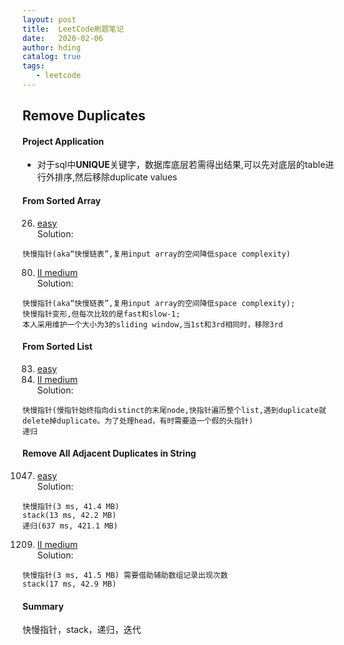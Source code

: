 ```yaml
---
layout: post
title:  LeetCode刷题笔记
date:   2020-02-06
author: hding
catalog: true
tags:
   - leetcode
---
```

## Remove Duplicates 

#### Project Application
- 对于sql中**UNIQUE**关键字，数据库底层若需得出结果,可以先对底层的table进行外排序,然后移除duplicate values



#### From Sorted Array
26. [easy](https://leetcode.wang/leetCode-26-Remove-Duplicates-from-Sorted-Array.html)  
Solution: 
```
快慢指针(aka“快慢链表”,复用input array的空间降低space complexity)
```

80. [II medium](https://leetcode.wang/leetCode-80-Remove-Duplicates-from-Sorted-ArrayII.html)  
Solution: 
```
快慢指针(aka“快慢链表”,复用input array的空间降低space complexity); 
快慢指针变形,但每次比较的是fast和slow-1;
本人采用维护一个大小为3的sliding window,当1st和3rd相同时，移除3rd
```



#### From Sorted List
83. [easy](https://leetcode.wang/leetCode-83-Remove-Duplicates-from-Sorted-List.html)
82. [II medium](https://leetcode.wang/leetCode-82-Remove-Duplicates-from-Sorted-ListII.html)  
Solution:
```
快慢指针(慢指针始终指向distinct的末尾node,快指针遍历整个list,遇到duplicate就delete掉duplicate。为了处理head，有时需要造一个假的头指针)
递归
```



#### Remove All Adjacent Duplicates in String
1047. [easy](https://leetcode.com/problems/remove-all-adjacent-duplicates-in-string/discuss/294893/JavaC%2B%2BPython-Two-Pointers-and-Stack-Solution)  
Solution:
```
快慢指针(3 ms, 41.4 MB)
stack(13 ms, 42.2 MB)
递归(637 ms, 421.1 MB)
```

1209. [II medium](https://leetcode.com/problems/remove-all-adjacent-duplicates-in-string-ii/discuss/392933/JavaC%2B%2BPython-Two-Pointers-and-Stack-Solution)  
Solution:
```
快慢指针(3 ms, 41.5 MB) 需要借助辅助数组记录出现次数
stack(17 ms, 42.9 MB)
```


#### Summary
快慢指针，stack，递归，迭代


























